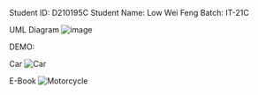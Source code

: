 Student ID: D210195C Student Name: Low Wei Feng  Batch: IT-21C


UML Diagram
![image](https://github.com/lowweifeng/PROG2013_ASG2/assets/101630480/c21986ad-9f0f-4a82-8b99-64b5ece968f2)


DEMO:

Car
![Car](https://github.com/lowweifeng/PROG2013_ASG2/assets/101630480/da5746bf-dc35-4bba-a881-d17d1002a163)

E-Book
![Motorcycle](https://github.com/lowweifeng/PROG2013_ASG2/assets/101630480/56dcddd3-aa66-4731-805c-5e975eed95db)
